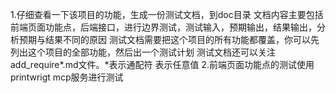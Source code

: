 1.仔细查看一下该项目的功能，生成一份测试文档，到doc目录
    文档内容主要包括前端页面功能点，后端接口，进行边界测试，测试输入，预期输出，结果输出，分析预期与结果不同的原因
    测试文档需要把这个项目的所有功能都覆盖，你可以先列出这个项目的全部功能，然后出一个测试计划
    测试文档还可以关注add_require*.md文件。*表示通配符 表示任意值
2.前端页面功能点的测试使用printwrigt mcp服务进行测试
